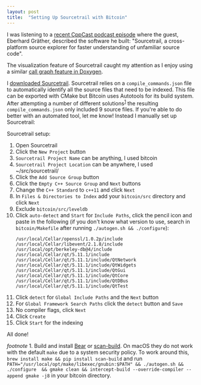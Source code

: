 ```yaml
---
layout: post
title:  "Setting Up Sourcetrail with Bitcoin"
---
```


I was listening to a [recent CppCast podcast episode](http://cppcast.com/2018/08/eberhard-grather/) where the guest, 
Eberhard Gräther, described the software he built: "Sourcetrail, a cross-platform source explorer for faster 
understanding of unfamiliar source code".

The visualization feature of Sourcetrail caught my attention as I enjoy using a similar 
[call graph feature in Doxygen](https://www.stack.nl/~dimitri/doxygen/manual/diagrams.html).

I [downloaded Sourcetrail](https://www.sourcetrail.com/downloads). Sourcetrail relies on a `compile_commands.json` file 
to automatically identify all the source files that need to be indexed. This file can be exported with CMake but Bitcoin uses 
Autotools for its build system. After attempting a number of different solutions<sup>[1](#myfootnote1)</sup> the 
resulting `compile_commands.json` only included 9 source files. If you're able to do better with an automated tool, let 
me know! Instead I manually set up Sourcetrail:

Sourcetrail setup:
1. Open Sourcetrail
2. Click the `New Project` button
3. `Sourcetrail Project Name` can be anything, I used bitcoin
4. `Sourcetrail Project Location` can be anywhere, I used ~/src/sourcetrail/
5. Click the `Add Source Group` button
6. Click the `Empty C++ Source Group` and `Next` buttons
7. Change the `C++ Standard` to `c++11` and click `Next`
8. In `Files & Directories to Index` add your `bitcoin/src` directory and click `Next`
9. Exclude `bitcoin/src/leveldb`
10. Click `auto-detect` and `Start` for `Include Paths`, click the pencil icon and paste in the following
(if you don't know what version to use, search in `bitcoin/Makefile` after running `./autogen.sh && ./configure`):
    ```
    /usr/local/Cellar/openssl/1.0.2p/include
    /usr/local/Cellar/libevent/2.1.8/include
    /usr/local/opt/berkeley-db@4/include
    /usr/local/Cellar/qt/5.11.1/include
    /usr/local/Cellar/qt/5.11.1/include/QtNetwork
    /usr/local/Cellar/qt/5.11.1/include/QtWidgets
    /usr/local/Cellar/qt/5.11.1/include/QtGui
    /usr/local/Cellar/qt/5.11.1/include/QtCore
    /usr/local/Cellar/qt/5.11.1/include/QtDBus
    /usr/local/Cellar/qt/5.11.1/include/QtTest
    ```
11. Click `detect` for `Global Include Paths` and the `Next` button
12. For `Global Framework Search Paths` click the `detect` button and `Save`
13. No compiler flags, click `Next`
14. Click `Create`
15. Click `Start` for the indexing

All done!




_footnote_
<a name="myfootnote1">1</a>. Build and install [Bear](https://github.com/rizsotto/Bear) or 
[scan-build](https://github.com/rizsotto/scan-build). On macOS they do not work with the default `make` due to a 
system security policy. To work around this, `brew install make && pip install scan-build` 
and run `PATH="/usr/local/opt/make/libexec/gnubin:$PATH" && ./autogen.sh && ./configure  && gmake clean && intercept-build --override-compiler --append gmake -j8` in your bitcoin directory.

